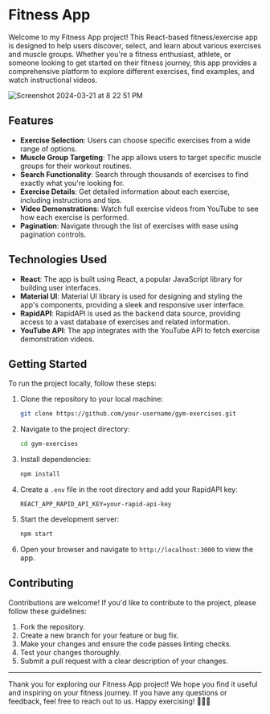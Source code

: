 # Fitness App

Welcome to my Fitness App project! This React-based fitness/exercise app is designed to help users discover, select, and learn about various exercises and muscle groups. Whether you're a fitness enthusiast, athlete, or someone looking to get started on their fitness journey, this app provides a comprehensive platform to explore different exercises, find examples, and watch instructional videos.

![Screenshot 2024-03-21 at 8 22 51 PM](https://github.com/btarrant/gym-exercises/assets/93632053/40ad4295-3f7a-43f6-b7cf-421febcda335)



## Features

- **Exercise Selection**: Users can choose specific exercises from a wide range of options.
- **Muscle Group Targeting**: The app allows users to target specific muscle groups for their workout routines.
- **Search Functionality**: Search through thousands of exercises to find exactly what you're looking for.
- **Exercise Details**: Get detailed information about each exercise, including instructions and tips.
- **Video Demonstrations**: Watch full exercise videos from YouTube to see how each exercise is performed.
- **Pagination**: Navigate through the list of exercises with ease using pagination controls.

## Technologies Used

- **React**: The app is built using React, a popular JavaScript library for building user interfaces.
- **Material UI**: Material UI library is used for designing and styling the app's components, providing a sleek and responsive user interface.
- **RapidAPI**: RapidAPI is used as the backend data source, providing access to a vast database of exercises and related information.
- **YouTube API**: The app integrates with the YouTube API to fetch exercise demonstration videos.

## Getting Started

To run the project locally, follow these steps:

1. Clone the repository to your local machine:

   ```bash
   git clone https://github.com/your-username/gym-exercises.git
   ```

2. Navigate to the project directory:

   ```bash
   cd gym-exercises
   ```

3. Install dependencies:

   ```bash
   npm install
   ```

4. Create a `.env` file in the root directory and add your RapidAPI key:

   ```env
   REACT_APP_RAPID_API_KEY=your-rapid-api-key
   ```

5. Start the development server:

   ```bash
   npm start
   ```

6. Open your browser and navigate to `http://localhost:3000` to view the app.

## Contributing

Contributions are welcome! If you'd like to contribute to the project, please follow these guidelines:

1. Fork the repository.
2. Create a new branch for your feature or bug fix.
3. Make your changes and ensure the code passes linting checks.
4. Test your changes thoroughly.
5. Submit a pull request with a clear description of your changes.

---

Thank you for exploring our Fitness App project! We hope you find it useful and inspiring on your fitness journey. If you have any questions or feedback, feel free to reach out to us. Happy exercising! 🏋️‍♂️💪
